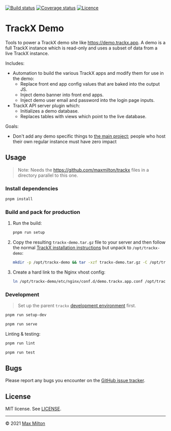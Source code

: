 [![Build status](https://img.shields.io/github/workflow/status/maxmilton/trackx-demo/ci)](https://github.com/maxmilton/trackx-demo/actions)
[![Coverage status](https://img.shields.io/codeclimate/coverage/maxmilton/trackx-demo)](https://codeclimate.com/github/maxmilton/trackx-demo)
[![Licence](https://img.shields.io/github/license/maxmilton/trackx-demo.svg)](https://github.com/maxmilton/trackx-demo/blob/master/LICENSE)

# TrackX Demo

Tools to power a TrackX demo site like <https://demo.trackx.app>. A demo is a full TrackX instance which is read-only and uses a subset of data from a live TrackX instance.

Includes:

- Automation to build the various TrackX apps and modify them for use in the demo:
  - Replace front end app config values that are baked into the output JS.
  - Inject demo banner into front end apps.
  - Inject demo user email and password into the login page inputs.
- TrackX API server plugin which:
  - Initializes a demo database.
  - Replaces tables with views which point to the live database.

Goals:

- Don't add any demo specific things to [the main project](https://github.com/maxmilton/trackx); people who host their own regular instance must have zero impact

## Usage

> Note: Needs the <https://github.com/maxmilton/trackx> files in a directory parallel to this one.

### Install dependencies

```sh
pnpm install
```

### Build and pack for production

1.  Run the build:

    ```sh
    pnpm run setup
    ```

1.  Copy the resulting `trackx-demo.tar.gz` file to your server and then follow the normal [TrackX installation instructions](https://docs.trackx.app/#/getting-started/installation.md) but unpack to `/opt/trackx-demo`:

    ```sh
    mkdir -p /opt/trackx-demo && tar -xzf trackx-demo.tar.gz -C /opt/trackx-demo && rm trackx-demo.tar.gz
    ```

1.  Create a hard link to the Nginx vhost config:
    ```sh
    ln /opt/trackx-demo/etc/nginx/conf.d/demo.trackx.app.conf /opt/trackx/etc/nginx/conf.d/
    ```

### Development

> Set up the parent `trackx` [development environment](https://docs.trackx.app/#/advanced-guides/development.md) first.

```sh
pnpm run setup-dev
```

```sh
pnpm run serve
```

Linting & testing:

```sh
pnpm run lint
```

```sh
pnpm run test
```

## Bugs

Please report any bugs you encounter on the [GitHub issue tracker](https://github.com/maxmilton/trackx-demo/issues).

## License

MIT license. See [LICENSE](https://github.com/maxmilton/trackx-demo/blob/master/LICENSE).

---

© 2021 [Max Milton](https://maxmilton.com)
